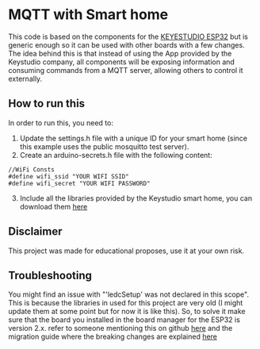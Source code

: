# MQTT with Smart home
This code is based on the components for the [KEYESTUDIO ESP32](https://www.amazon.com/dp/B0B7637837) but is generic enough so it can be used with other boards with a few changes.
The idea behind this is that instead of using the App provided by the Keystudio company, all components will be exposing information and consuming commands from a MQTT server, allowing others 
to control it externally.

## How to run this
In order to run this, you need to:
1. Update the settings.h file with a unique ID for your smart home (since this example uses the public mosquitto test server).
2. Create an arduino-secrets.h file with the following content:
```
//WiFi Consts
#define wifi_ssid "YOUR WIFI SSID"
#define wifi_secret "YOUR WIFI PASSWORD"
```
3. Include all the libraries provided by the Keystudio smart home, you can download them [here](https://www.dropbox.com/scl/fo/ys76epnqdnaju8tonx55v/AJPbXisPt649xpJ25iO_toU/3.%20Arduino%20Tutorials/Libraries?dl=0&rlkey=yrljitgfxrg8z1tzfxtl0xqzx&subfolder_nav_tracking=1)

## Disclaimer
This project was made for educational proposes, use it at your own risk.

## Troubleshooting
You might find an issue with "'ledcSetup' was not declared in this scope". This is because the libraries in used for this project are very old (I might update them at some point but for now it is like this).
So, to solve it make sure that the board you installed in the board manager for the ESP32 is version 2.x. refer to someone mentioning this on github [here](https://github.com/espressif/arduino-esp32/issues/9510)
and the migration guide where the breaking changes are explained [here](https://docs.espressif.com/projects/arduino-esp32/en/latest/migration_guides/2.x_to_3.0.html#ledc)
